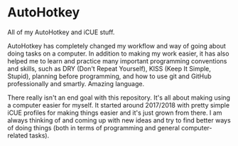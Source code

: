 # AutoHotkey

All of my AutoHotkey and iCUE stuff.

AutoHotkey has completely changed my workflow and way of going about doing tasks on a computer. In addition to making my work easier, it has also helped me to learn and practice many important programming conventions and skills, such as DRY (Don't Repeat Yourself), KISS (Keep It Simple, Stupid), planning before programming, and how to use git and GitHub professionally and smartly. Amazing language.

There really isn't an end goal with this repository. It's all about making using a computer easier for myself. It started around 2017/2018 with pretty simple iCUE profiles for making things easier and it's just grown from there. I am always thinking of and coming up with new ideas and try to find better ways of doing things (both in terms of programming and general computer-related tasks).
